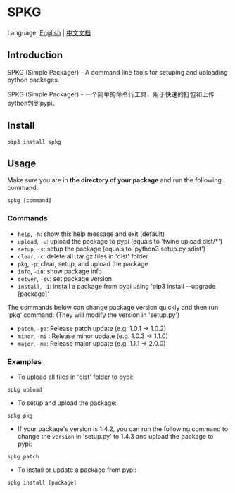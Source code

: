 # SPKG

Language: [English](https://github.com/xuanzhi33/spkg/blob/master/README.md) |
[中文文档](https://github.com/xuanzhi33/spkg/blob/master/README_cn.md)


## Introduction

SPKG (Simple Packager) - A command line tools for setuping and uploading python packages.

SPKG (Simple Packager) - 一个简单的命令行工具，用于快速的打包和上传python包到pypi。

## Install

```
pip3 install spkg
```

## Usage

Make sure you are in **the directory of your package** and run the following command:

```
spkg [command]
```

### Commands

- `help`, `-h`: show this help message and exit (default)
- `upload`, `-u`: upload the package to pypi (equals to 'twine upload dist/*')
- `setup`, `-s`: setup the package (equals to 'python3 setup.py sdist')
- `clear`, `-c`: delete all .tar.gz files in 'dist' folder
- `pkg`, `-p`: clear, setup, and upload the package
- `info`, `-in`: show package info
- `setver`, `-sv`: set package version
- `install`, `-i`: install a package from pypi using 'pip3 install --upgrade [package]'

The commands below can change package version quickly and then run 'pkg' command:
(They will modify the version in 'setup.py')
- `patch`, `-pa`: Release patch update (e.g. 1.0.1 -> 1.0.2)
- `minor`, `-mi` : Release minor update (e.g. 1.0.3 -> 1.1.0)
- `major`, `-ma`: Release major update (e.g. 1.1.1 -> 2.0.0)

### Examples

- To upload all files in 'dist' folder to pypi:

```
spkg upload
```

- To setup and upload the package:

```
spkg pkg
```

- If your package's version is 1.4.2, you can run the following command to change the `version` in 'setup.py' to 1.4.3 and upload the package to pypi:

```
spkg patch
```

- To install or update a package from pypi:

```
spkg install [package]
```
